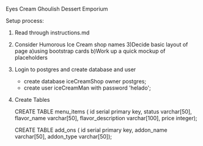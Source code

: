 Eyes Cream Ghoulish Dessert Emporium

Setup process:
1) Read through instructions.md
2) Consider Humorous Ice Cream shop names
3)Decide basic layout of page
	a)using bootstrap cards
	b)Work up a quick mockup of placeholders
4) Login to postgres and create database and user
	- create database iceCreamShop owner postgres;
	- create user iceCreamMan with password 'helado';
5) Create Tables
	
	CREATE TABLE menu_items (
	id serial primary key,
	status varchar[50],
	flavor_name varchar[50],
	flavor_description varchar[100],
	price integer);
	
	CREATE TABLE add_ons (
	id serial primary key,
	addon_name varchar[50],
	addon_type varchar[50]);
